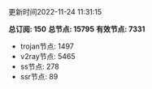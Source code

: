 更新时间2022-11-24 11:31:15

**总订阅: 150**
**总节点: 15795**
**有效节点: 7331**
- trojan节点: 1497
- v2ray节点: 5465
- ss节点: 278
- ssr节点: 89
